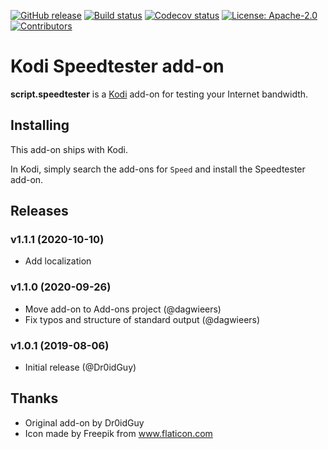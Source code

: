 [![GitHub release](https://img.shields.io/github/release/add-ons/script.speedtester.svg)](https://github.com/add-ons/script.speedtester/releases)
[![Build status](https://github.com/add-ons/script.speedtester/workflows/CI/badge.svg)](https://github.com/add-ons/script.speedtester/actions)
[![Codecov status](https://img.shields.io/codecov/c/github/add-ons/script.speedtester/master)](https://codecov.io/gh/add-ons/script.speedtester/branch/master)
[![License: Apache-2.0](https://img.shields.io/badge/License-Apache2-yellow.svg)](https://opensource.org/licenses/Apache-2.0)
[![Contributors](https://img.shields.io/github/contributors/add-ons/script.speedtester.svg)](https://github.com/add-ons/script.speedtester/graphs/contributors)

# Kodi Speedtester add-on
**script.speedtester** is a [Kodi](https://kodi.tv/) add-on for testing your Internet bandwidth.


## Installing
This add-on ships with Kodi.

In Kodi, simply search the add-ons for `Speed` and install the Speedtester add-on.


## Releases
### v1.1.1 (2020-10-10)
- Add localization

### v1.1.0 (2020-09-26)
- Move add-on to Add-ons project (@dagwieers)
- Fix typos and structure of standard output (@dagwieers)

### v1.0.1 (2019-08-06)
- Initial release (@Dr0idGuy)


## Thanks
- Original add-on by Dr0idGuy
- Icon made by Freepik from www.flaticon.com
